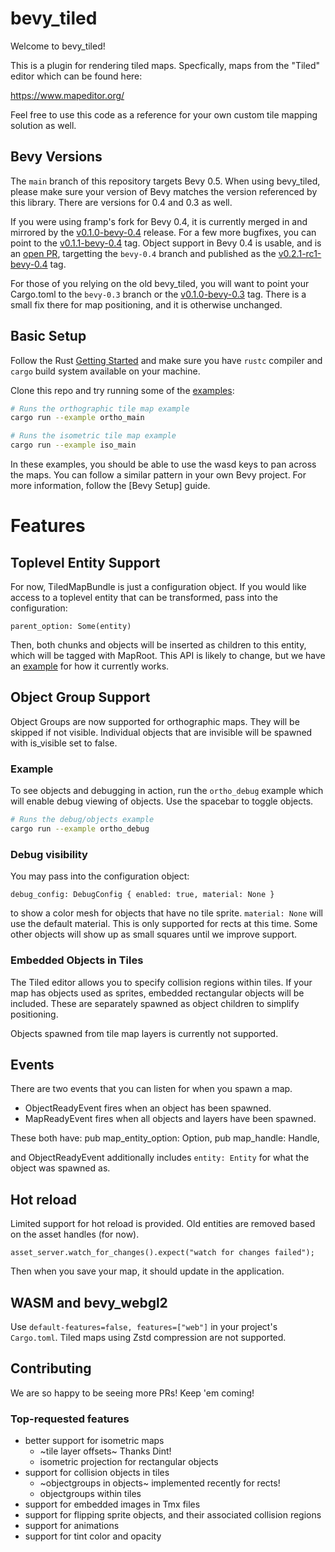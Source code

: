 # bevy_tiled

Welcome to bevy_tiled!

This is a plugin for rendering tiled maps. Specfically, maps from the "Tiled" editor which can be found here:

https://www.mapeditor.org/

Feel free to use this code as a reference for your own custom tile mapping solution as well.

## Bevy Versions

The `main` branch of this repository targets Bevy 0.5. When using bevy_tiled, please make sure your version of Bevy matches the version referenced by this library. There are versions for 0.4 and 0.3 as well.

If you were using framp's fork for Bevy 0.4, it is currently merged in and mirrored by the [v0.1.0-bevy-0.4](https://github.com/StarArawn/bevy_tiled/releases/tag/v0.1.0-bevy-0.4) release. For a few more bugfixes, you can point to the [v0.1.1-bevy-0.4](https://github.com/StarArawn/bevy_tiled/releases/tag/v0.1.1-bevy-0.4) tag. Object support in Bevy 0.4 is usable, and is an [open PR](https://github.com/StarArawn/bevy_tiled/pull/41), targetting the `bevy-0.4` branch and published as the [v0.2.1-rc1-bevy-0.4](https://github.com/StarArawn/bevy_tiled/releases/tag/v0.2.1-rc1-bevy-0.4) tag.

For those of you relying on the old bevy_tiled, you will want to point your Cargo.toml to the `bevy-0.3` branch or the [v0.1.0-bevy-0.3](https://github.com/StarArawn/bevy_tiled/releases/tag/v0.1.0-bevy-0.3) tag. There is a small fix there for map positioning, and it is otherwise unchanged.

## Basic Setup

Follow the Rust [Getting Started](https://www.rust-lang.org/learn/get-started) and make sure you have `rustc` compiler and `cargo` build system available on your machine.

Clone this repo and try running some of the [examples](/examples):

```sh
# Runs the orthographic tile map example
cargo run --example ortho_main
```

```sh
# Runs the isometric tile map example
cargo run --example iso_main
```

In these examples, you should be able to use the wasd keys to pan across the maps. You can follow a similar pattern in your own Bevy project. For more information, follow the [Bevy Setup] guide.

# Features
## Toplevel Entity Support

For now, TiledMapBundle is just a configuration object. If you would like access to a toplevel entity that can be transformed, pass into the configuration:

    parent_option: Some(entity)

Then, both chunks and objects will be inserted as children to this entity, which will be tagged with MapRoot. This API is likely to change, but we have an [example](/examples/parent_entity.rs) for how it currently works.
## Object Group Support

Object Groups are now supported for orthographic maps. They will be skipped if not visible.
Individual objects that are invisible will be spawned with is_visible set to false. 
### Example

To see objects and debugging in action, run the `ortho_debug` example which will enable debug viewing of objects.
Use the spacebar to toggle objects.

```sh
# Runs the debug/objects example
cargo run --example ortho_debug
```

### Debug visibility

You may pass into the configuration object:

    debug_config: DebugConfig { enabled: true, material: None }

to show a color mesh for objects that have no tile sprite. `material: None` will use the default material.
This is only supported for rects at this time. Some other objects will show up as small squares until we improve support.

### Embedded Objects in Tiles

The Tiled editor allows you to specify collision regions within tiles. If your map has objects used as sprites, embedded rectangular objects will be included. These are separately spawned as object children to simplify positioning. 

Objects spawned from tile map layers is currently not supported.
## Events

There are two events that you can listen for when you spawn a map.

- ObjectReadyEvent fires when an object has been spawned.
- MapReadyEvent fires when all objects and layers have been spawned.

These both have:
    pub map_entity_option: Option<Entity>,
    pub map_handle: Handle<Map>,

and ObjectReadyEvent additionally includes `entity: Entity` for what the object was spawned as.

## Hot reload

Limited support for hot reload is provided. Old entities are removed based on the asset handles (for now).

    asset_server.watch_for_changes().expect("watch for changes failed");

Then when you save your map, it should update in the application.

## WASM and bevy_webgl2

Use `default-features=false, features=["web"]` in your project's `Cargo.toml`. Tiled maps using Zstd compression are not supported.

## Contributing

We are so happy to be seeing more PRs! Keep 'em coming!
### Top-requested features

  * better support for isometric maps
    * ~tile layer offsets~ Thanks Dint!
    * isometric projection for rectangular objects
  * support for collision objects in tiles
    * ~objectgroups in objects~ implemented recently for rects!
    * objectgroups within tiles
  * support for embedded images in Tmx files
  * support for flipping sprite objects, and their associated collision regions
  * support for animations
  * support for tint color and opacity

